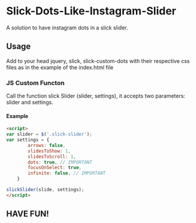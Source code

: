 # Slick-Dots-Like-Instagram-Slider
A solution to have instagram dots in a slick slider.

## Usage
Add to your head jquery, slick, slick-custom-dots with their respective css files as in the example of the index.html file

### JS Custom Functon
Call the function slick Slider (slider, settings), it accepts two parameters: slider and settings.

#### Example

```html
<script>
var slider = $('.slick-slider');
var settings = {
        arrows: false,
        slidesToShow: 1,
        slidesToScroll: 1,
        dots: true, // IMPORTANT
        focusOnSelect: true,
        infinite: false, // IMPORTANT
    }

slickSlider(slide, settings);
</script>
```

## HAVE FUN!